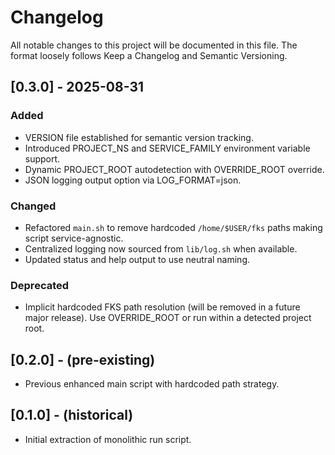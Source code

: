 # Changelog

All notable changes to this project will be documented in this file. The format loosely follows Keep a Changelog and Semantic Versioning.

## [0.3.0] - 2025-08-31

### Added

- VERSION file established for semantic version tracking.
- Introduced PROJECT_NS and SERVICE_FAMILY environment variable support.
- Dynamic PROJECT_ROOT autodetection with OVERRIDE_ROOT override.
- JSON logging output option via LOG_FORMAT=json.

### Changed

- Refactored `main.sh` to remove hardcoded `/home/$USER/fks` paths making script service-agnostic.
- Centralized logging now sourced from `lib/log.sh` when available.
- Updated status and help output to use neutral naming.

### Deprecated

- Implicit hardcoded FKS path resolution (will be removed in a future major release). Use OVERRIDE_ROOT or run within a detected project root.

## [0.2.0] - (pre-existing)

- Previous enhanced main script with hardcoded path strategy.

## [0.1.0] - (historical)

- Initial extraction of monolithic run script.
